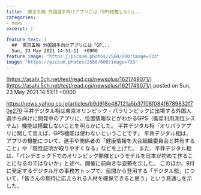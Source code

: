 ```yaml
---
title:  東京五輪 外国選手向けアプリには「GPS搭載しない」…  
categories:
- news
excerpt: |
  
feature_text: |
  ##  東京五輪 外国選手向けアプリには「GP...
  Sun, 23 May 2021 14:51:11  +0900
feature_image: "https://picsum.photos/2560/600?image=733"
image: "https://picsum.photos/2560/600?image=733"
---
```


[https://asahi.5ch.net/test/read.cgi/newsplus/1621749071/](https://asahi.5ch.net/test/read.cgi/newsplus/1621749071/)
posted on Sun, 23 May 2021 14:51:11  +0900

<!--more-->

https://news.yahoo.co.jp/articles/b9d918e487f21a5b37f08f084f6789832f70e270 平井デジタル相は東京オリンピック・パラリンピックに出場する外国人選手ら向けに開発中のアプリに、位置情報などがわかるGPS（衛星利用測位システム）機能は搭載しないことを明らかにした。 平井デジタル相「オリパラアプリに関して言えば、GPS機能は使わないということです」 平井デジタル相は、アプリの機能について、選手や関係者の「健康情報を大会組織委員会と共有すること」や「陰性証明が取りやすくなる」などを上げた。 また、平井デジタル相は、「パンデミック下でのオリンピック開催というモデルを日本が初めて作ることになるのではないか」と述べ、開催に前向きな姿勢を示した。 このほか、9月に発足するデジタル庁の事務方トップで、民間から登用する「デジタル監」について、「皆さんの期待に応えられる人材を確保できると思う」という見通しを示した。
